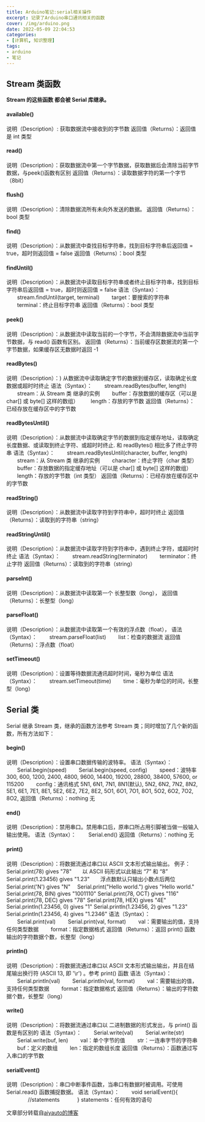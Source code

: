 ```yaml
---
title: Arduino笔记:serial相关操作
excerpt: 记录了Arduino串口通讯相关的函数
cover: /img/arduino.png
date: 2022-05-09 22:04:53
categories: 
- [计算机, 知识整理]
tags:
- arduino
- 笔记
---
```

## Stream 类函数
**Stream 的这些函数 都会被 Serial 库继承。**

####  available()
说明（Description）: 获取数据流中接收到的字节数
返回值（Returns）：返回值是 int 类型

#### read()
说明（Description）：获取数据流中第一个字节数据，获取数据后会清除当前字节数据，与peek()函数有区别
返回值（Returns）：读取数据字符的第一个字节（8bit）

#### flush()
说明（Description）：清除数据流所有未向外发送的数据。
返回值（Returns）：bool 类型

#### find()
说明（Description）：从数据流中查找目标字符串，找到目标字符串后返回值 = true，超时则返回值 = false
返回值（Returns）：bool 类型

####  findUntil()
说明（Description）：从数据流中读取目标字符串或者终止目标字符串，找到目标字符串后返回值 = true，超时则返回值 = false
语法（Syntax）：
　　stream.findUntil(target, terminal)
　　target：要搜索的字符串
　　terminal：终止目标字符串
返回值（Returns）：bool 类型

####  peek()
说明（Description）：从数据流中读取当前的一个字节，不会清除数据流中当前字节数据，与 read() 函数有区别。
返回值（Returns）：当前缓存区数据流的第一个字节数据，如果缓存区无数据时返回 -1

#### readBytes()
说明（Description）：) 从数据流中读取确定字节的数据到缓存区，读取确定长度数据或超时时终止
语法（Syntax）：
　　stream.readBytes(buffer, length)
　　stream：从 Stream 类 继承的实例
　　buffer：存放数据的缓存区（可以是 char[] 或 byte[] 这样的数组）
　　length：存放的字节数
返回值（Returns）：已经存放在缓存区中的字节数

#### readBytesUntil()
说明（Description）：从数据流中读取确定字节的数据到指定缓存地址，读取确定长度数据、或读取到终止字符、或超时时终止. 和 readBytes() 相比多了终止字符串
语法（Syntax）：
　　stream.readBytesUntil(character, buffer, length)
　　stream：从 Stream 类 继承的实例
　　character：终止字符（char 类型）
　　buffer：存放数据的指定缓存地址（可以是 char[] 或 byte[] 这样的数组）
　　length：存放的字节数（int 类型）
返回值（Returns）：已经存放在缓存区中的字节数

#### readString()
说明（Description）：从数据流中读取字符到字符串中，超时时终止
返回值（Returns）：读取到的字符串（string）

#### readStringUntil()
说明（Description）：从数据流中读取字符到字符串中，遇到终止字符，或超时时终止
语法（Syntax）：
　　stream.readString(terminator)
　　terminator：终止字符
返回值（Returns）：读取到的字符串（string）

#### parseInt()
说明（Description）：从数据流中读取第一个 长整型数（long），
返回值（Returns）：长整型（long）

#### parseFloat()
说明（Description）：从数据流中读取第一个有效的浮点数（float），
语法（Syntax）：
　　stream.parseFloat(list)
　　list：检查的数据流
返回值（Returns）：浮点数（float）

#### setTimeout()
说明（Description）：设置等待数据流通讯超时时间，毫秒为单位
语法（Syntax）：
　　stream.setTimeout(time)
　　time：毫秒为单位的时间，长整型（long）

## Serial 类
Serial 继承 Stream 类，继承的函数方法参考 Stream 类；同时增加了几个新的函数，所有方法如下：

#### begin()
说明（Description）：设置串口数据传输的波特率。
语法（Syntax）：
　　Serial.begin(speed)
　　Serial.begin(speed, config)
　　speed：波特率 300, 600, 1200, 2400, 4800, 9600, 14400, 19200, 28800, 38400, 57600, or 115200
　　config：通讯格式 5N1, 6N1, 7N1, 8N1(默认), 5N2, 6N2, 7N2, 8N2, 5E1, 6E1, 7E1, 8E1, 5E2, 6E2, 7E2, 8E2, 5O1, 6O1, 7O1, 8O1, 5O2, 6O2, 7O2, 8O2,
返回值（Returns）：nothing 无

#### end()
说明（Description）：禁用串口。禁用串口后，原串口所占用引脚被当做一般输入输出使用。
语法（Syntax）：
　　Serial.end()
返回值（Returns）：nothing 无

#### print()
说明（Description）：将数据流通过串口以 ASCII 文本形式输出输出。
例子：
Serial.print(78) gives "78"　　以 ASCII 码形式以此输出 “7” 和 “8”
Serial.print(1.23456) gives "1.23"　　浮点数默认只输出小数点后两位
Serial.print('N') gives "N"　
Serial.print("Hello world.") gives "Hello world."
Serial.print(78, BIN) gives "1001110"
Serial.print(78, OCT) gives "116"
Serial.print(78, DEC) gives "78"
Serial.print(78, HEX) gives "4E"
Serial.println(1.23456, 0) gives "1"
Serial.println(1.23456, 2) gives "1.23"
Serial.println(1.23456, 4) gives "1.2346"
语法（Syntax）：
　　Serial.print(val)
　　Serial.print(val, format)
　　val：需要输出的值，支持任何类型数据
　　format：指定数据格式
返回值（Returns）：返回 print() 函数输出的字符数据个数，长整型（long）

#### println()
说明（Description）：将数据流通过串口以 ASCII 文本形式输出输出，并且在结尾输出换行符 (ASCII 13, 即 '\r') 。参考 print() 函数
语法（Syntax）：
　　Serial.println(val)
　　Serial.println(val, format)
　　val：需要输出的值，支持任何类型数据
　　format：指定数据格式
返回值（Returns）：输出的字符数据个数，长整型（long）

#### write()
说明（Description）：将数据流通过串口以 二进制数据的形式发出，与 print() 函数是有区别的
语法（Syntax）：
　　Serial.write(val)
　　Serial.write(str)
　　Serial.write(buf, len)
　　val：单个字节的值
　　str：一连串字节的字符串
　　buf：定义的数组
　　len：指定的数组长度
返回值（Returns）：函数通过写入串口的字节数

#### serialEvent()
说明（Description）：串口中断事件函数，当串口有数据时被调用。可使用 Serial.read() 函数捕捉数据。
语法（Syntax）：
　　void serialEvent(){
　　　　//statements
　　　}
statements：任何有效的语句

文章部分转载自[aiyauto的博客](https://www.cnblogs.com/aiyauto/p/7071712.html "aiyauto的博客")